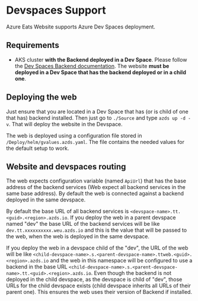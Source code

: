 # Devspaces Support

Azure Eats Website supports Azure Dev Spaces deployment. 

## Requirements

* AKS cluster **with the Backend deployed in a Dev Space**. Please follow the [Dev Spaces Backend documentation](https://github.com/Microsoft/TailwindTraders-Backend/blob/master/Documents/Devspaces.md). The website **must be deployed in a Dev Space that has the backend deployed or in a child one**.

## Deploying the web

Just ensure that you are located in a Dev Space that has (or is child of one that has) backend installed. Then just go to `./Source` and type `azds up -d -v`. That will deploy the website in the Devspace.

The web is deployed using a configuration file stored in `/Deploy/helm/gvalues.azds.yaml`. The file contains the needed values for the default setup to work.

## Website and devspaces routing

The web expects configuration variable (named `ApiUrl`) that has the base address of the backend services (Web expect all backend services in the same base address). By default the web is connected against a backend deployed in the same devspace.

By default the base URL of all backend services is `<devspace-name>.tt.<guid>.<region>.azds.io`. If you deploy the web in a parent devspace named "dev" the base URL of the backend services will be like `dev.tt.xxxxxxxxxx.weu.azds.io` and this is the value that will be passed to the web, when the web is deployed in the same devspace.

If you deploy the web in a devspace child of the "dev", the URL of the web will be like `<child-devspace-name>.s.<parent-devspace-name>.ttweb.<guid>.<region>.azds.io` and the web in this namespace will be configured to use a backend in the base URL `<child-devspace-name>.s.<parent-devspace-name>.tt.<guid>.<region>.azds.io`. Even though the backend is not deployed in the child devspace, as the devspace is child of "dev", those URLs for the child devspace exists (child devspace inherits all URLs of their parent one). This ensures the web uses their version of Backend if installed.

